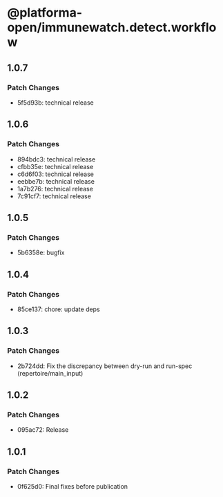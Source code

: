 # @platforma-open/immunewatch.detect.workflow

## 1.0.7

### Patch Changes

- 5f5d93b: technical release

## 1.0.6

### Patch Changes

- 894bdc3: technical release
- cfbb35e: technical release
- c6d6f03: technical release
- eebbe7b: technical release
- 1a7b276: technical release
- 7c91cf7: technical release

## 1.0.5

### Patch Changes

- 5b6358e: bugfix

## 1.0.4

### Patch Changes

- 85ce137: chore: update deps

## 1.0.3

### Patch Changes

- 2b724dd: Fix the discrepancy between dry-run and run-spec (repertoire/main_input)

## 1.0.2

### Patch Changes

- 095ac72: Release

## 1.0.1

### Patch Changes

- 0f625d0: Final fixes before publication
